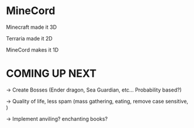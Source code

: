 # MineCord

Minecraft made it 3D

Terraria made it 2D

MineCord makes it 1D

# COMING UP NEXT

-> Create Bosses (Ender dragon, Sea Guardian, etc... Probability based?) 

-> Quality of life, less spam (mass gathering, eating, remove case sensitive, )

-> Implement anviling? enchanting books?